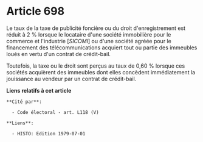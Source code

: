 # Article 698

Le taux de la taxe de publicité foncière ou du droit d'enregistrement est réduit à 2 % lorsque le locataire d'une société
immobilière pour le commerce et l'industrie [*SICOMI*] ou d'une société agréée pour le financement des télécommunications
acquiert tout ou partie des immeubles loués en vertu d'un contrat de crédit-bail.

Toutefois, la taxe ou le droit sont perçus au taux de 0,60 % lorsque ces sociétés acquièrent des immeubles dont elles
concèdent immédiatement la jouissance au vendeur par un contrat de crédit-bail.

**Liens relatifs à cet article**

	**Cité par**:

	  - Code électoral - art. L118 (V)

	**Liens**:

	  - HISTO: Edition 1979-07-01
